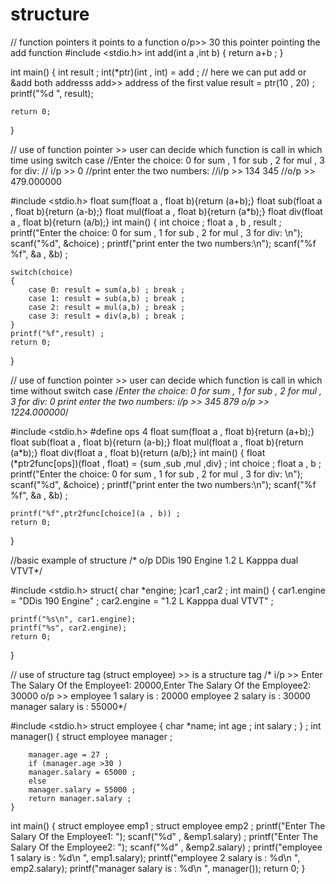# structure

// function pointers it points to a function o/p>> 30 this pointer pointing the add function
#include <stdio.h>
int add(int  a ,int b)
{
    return a+b ;
}

int main() {
    int result ;
    int(*ptr)(int , int) = add ;  // here we can put add or &add both addresss add>> address of the first value
    result = ptr(10 , 20) ;
    printf("%d ", result);

    return 0;
}








// use of function pointer >> user can decide which function is call in which time using switch case
//Enter the choice: 0 for sum , 1 for sub , 2 for mul , 3 for div: 
// i/p >> 0
//print enter the two numbers:
//i/p >> 134 345
//o/p >> 479.000000


#include <stdio.h>
float sum(float a , float b){return (a+b);}
float sub(float a , float b){return (a-b);}
float mul(float a , float b){return (a*b);}
float div(float a , float b){return (a/b);}
int main() {
    int choice ;
    float a , b , result ;
    printf("Enter the choice: 0 for sum , 1 for sub , 2 for mul , 3 for div: \n");
    scanf("%d", &choice) ;
    printf("print enter the two numbers:\n");
    scanf("%f %f", &a , &b) ;
    
    switch(choice)
    {
        case 0: result = sum(a,b) ; break ;
        case 1: result = sub(a,b) ; break ;
        case 2: result = mul(a,b) ; break ;
        case 3: result = div(a,b) ; break ;
    }
    printf("%f",result) ;
    return 0;
}









// use of function pointer >> user can decide which function is call in which time without switch case
/*Enter the choice: 0 for sum , 1 for sub , 2 for mul , 3 for div: 
0
print enter the two numbers:
i/p >> 345 879
o/p >> 1224.000000*/


#include <stdio.h>
#define ops 4
float sum(float a , float b){return (a+b);}
float sub(float a , float b){return (a-b);}
float mul(float a , float b){return (a*b);}
float div(float a , float b){return (a/b);}
int main() {
    float (*ptr2func[ops])(float , float) = {sum ,sub ,mul ,div} ;
    int choice ;
    float a , b ;
    printf("Enter the choice: 0 for sum , 1 for sub , 2 for mul , 3 for div: \n");
    scanf("%d", &choice) ;
    printf("print enter the two numbers:\n");
    scanf("%f %f", &a , &b) ;
    
    printf("%f",ptr2func[choice](a , b)) ;
    return 0;
}






//basic example of  structure
/* o/p
DDis 190 Engine
1.2 L Kapppa dual VTVT*/




#include <stdio.h>
struct{
    char *engine;
}car1 ,car2 ;
int main() {
    car1.engine = "DDis 190 Engine" ;
    car2.engine = "1.2 L Kapppa dual VTVT" ;

    printf("%s\n", car1.engine);
    printf("%s", car2.engine);
    return 0;
}








// use of structure tag (struct employee) >> is a structure tag
/* i/p >> Enter The Salary Of the Employee1: 20000,Enter The Salary Of the Employee2: 30000
o/p  >>  employee 1 salary is : 20000
 employee 2 salary is : 30000
 manager salary is : 55000*/
 
 
#include <stdio.h>
struct employee {
    char *name;
    int age ;
    int salary ;
    } ;
    int manager()
    {
        struct employee manager ;
        
        manager.age = 27 ;
        if (manager.age >30 )
        manager.salary = 65000 ;
        else 
        manager.salary = 55000 ;
        return manager.salary ;
    }
int main() {
    struct employee emp1 ;
    struct employee emp2 ;
    printf("Enter The Salary Of the Employee1: ");
    scanf("%d" , &emp1.salary) ;
    printf("Enter The Salary Of the Employee2: ");
    scanf("%d" , &emp2.salary) ;
    printf("employee 1 salary is : %d\n ", emp1.salary);
    printf("employee 2 salary is : %d\n ", emp2.salary);
    printf("manager salary is : %d\n ", manager());
    return 0;
}






